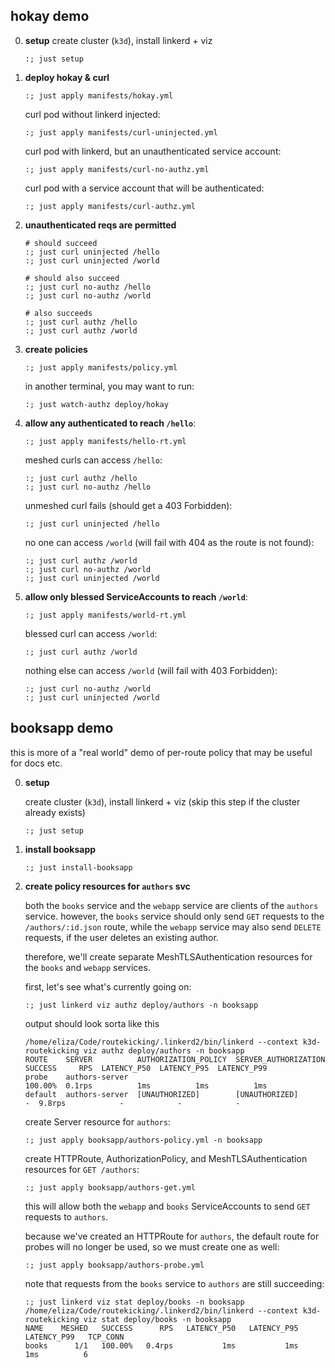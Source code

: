 ## hokay demo

0. **setup**
   create cluster (`k3d`), install linkerd + viz

   ```shell
   :; just setup
   ```

1. **deploy hokay & curl**

   ```shell
   :; just apply manifests/hokay.yml
   ```

   curl pod without linkerd injected:
   ```shell
   :; just apply manifests/curl-uninjected.yml
   ```

   curl pod with linkerd, but an unauthenticated service account:
   ```shell
   :; just apply manifests/curl-no-authz.yml
   ```

   curl pod with a service account that will be authenticated:
   ```shell
   :; just apply manifests/curl-authz.yml
   ```

2. **unauthenticated reqs are permitted**
   ```shell
   # should succeed
   :; just curl uninjected /hello
   :; just curl uninjected /world
   ```

   ```shell
   # should also succeed
   :; just curl no-authz /hello
   :; just curl no-authz /world
   ```

   ```shell
   # also succeeds
   :; just curl authz /hello
   :; just curl authz /world
   ```

3. **create policies**
   ```shell
   :; just apply manifests/policy.yml
   ```

   in another terminal, you may want to run:
   ```
   :; just watch-authz deploy/hokay
   ```

4. **allow any authenticated to reach `/hello`**:
   ```shell
   :; just apply manifests/hello-rt.yml
   ```

   meshed curls can access `/hello`:
   ```shell
   :; just curl authz /hello
   :; just curl no-authz /hello
   ```

   unmeshed curl fails (should get a 403 Forbidden):
   ```shell
   :; just curl uninjected /hello
   ```

   no one can access `/world` (will fail with 404 as the route is not found):
   ```shell
   :; just curl authz /world
   :; just curl no-authz /world
   :; just curl uninjected /world
   ```

4. **allow only blessed ServiceAccounts to reach `/world`**:
    ```shell
   :; just apply manifests/world-rt.yml
   ```

   blessed curl can access `/world`:
   ```shell
   :; just curl authz /world
   ```

   nothing else can access `/world` (will fail with 403 Forbidden):
   ```shell
   :; just curl no-authz /world
   :; just curl uninjected /world
   ```

## booksapp demo

this is more of a "real world" demo of per-route policy that may be useful for
docs etc.

0. **setup**

   create cluster (`k3d`), install linkerd + viz (skip this step if the cluster
   already exists)

   ```shell
   :; just setup
   ```

1. **install booksapp**
   ```shell
   :; just install-booksapp
   ```

2. **create policy resources for `authors` svc**

   both the `books` service and the `webapp` service are clients of the
   `authors` service. however, the `books` service should only send `GET`
   requests to the `/authors/:id.json` route, while the `webapp` service may
   also send `DELETE` requests, if the user deletes an existing author.

   therefore, we'll create separate MeshTLSAuthentication resources for the
   `books` and `webapp` services.

   first, let's see what's currently going on:
   ```shell
   :; just linkerd viz authz deploy/authors -n booksapp
   ```

   output should look sorta like this
   ```shell
   /home/eliza/Code/routekicking/.linkerd2/bin/linkerd --context k3d-routekicking viz authz deploy/authors -n booksapp
   ROUTE    SERVER          AUTHORIZATION_POLICY  SERVER_AUTHORIZATION  SUCCESS     RPS  LATENCY_P50  LATENCY_P95  LATENCY_P99
   probe    authors-server                                              100.00%  0.1rps          1ms          1ms          1ms
   default  authors-server  [UNAUTHORIZED]        [UNAUTHORIZED]              -  9.8rps            -            -            -
   ```

   create Server resource for `authors`:
   ```shell
   :; just apply booksapp/authors-policy.yml -n booksapp
   ```

   create HTTPRoute, AuthorizationPolicy, and MeshTLSAuthentication resources
   for `GET /authors`:
   ```shell
   :; just apply booksapp/authors-get.yml
   ```

   this will allow both the `webapp` and `books` ServiceAccounts to send `GET`
   requests to `authors`.

   because we've created an HTTPRoute for `authors`, the default route for probes
   will no longer be used, so we must create one as well:
   ```shell
   :; just apply booksapp/authors-probe.yml
   ```

   note that requests from the `books` service to `authors` are still
   succeeding:

   ```shell
   :; just linkerd viz stat deploy/books -n booksapp
   /home/eliza/Code/routekicking/.linkerd2/bin/linkerd --context k3d-routekicking viz stat deploy/books -n booksapp
   NAME    MESHED   SUCCESS      RPS   LATENCY_P50   LATENCY_P95   LATENCY_P99   TCP_CONN
   books      1/1   100.00%   0.4rps           1ms           1ms           1ms          6
   ```